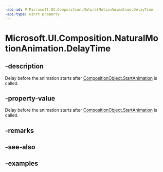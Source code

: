 ```yaml
---
-api-id: P:Microsoft.UI.Composition.NaturalMotionAnimation.DelayTime
-api-type: winrt property
---
```


<!-- Property syntax.
public TimeSpan DelayTime { get;  set; }
-->

# Microsoft.UI.Composition.NaturalMotionAnimation.DelayTime

## -description

Delay before the animation starts after [CompositionObject.StartAnimation](compositionobject_startanimation_394405412.md) is called.

## -property-value

Delay before the animation starts after [CompositionObject.StartAnimation](compositionobject_startanimation_394405412.md) is called.

## -remarks

## -see-also

## -examples

